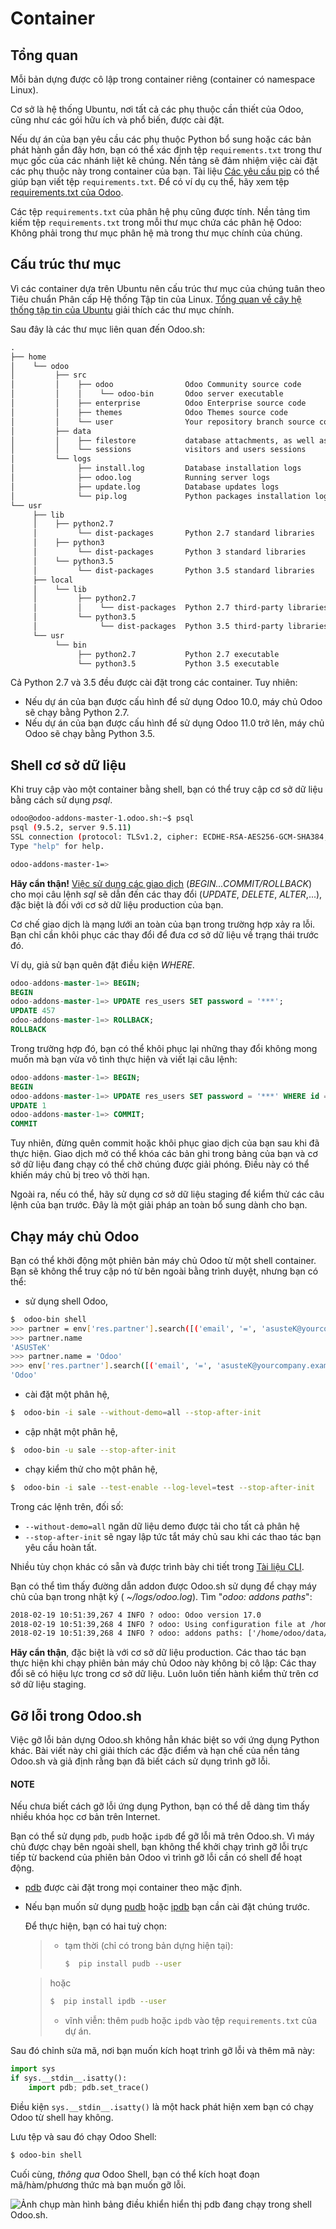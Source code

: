 # Container

## Tổng quan

Mỗi bản dựng được cô lập trong container riêng (container có namespace Linux).

Cơ sở là hệ thống Ubuntu, nơi tất cả các phụ thuộc cần thiết của Odoo, cũng như các gói hữu ích và phổ biến, được cài đặt.

Nếu dự án của bạn yêu cầu các phụ thuộc Python bổ sung hoặc các bản phát hành gần đây hơn, bạn có thể xác định tệp `requirements.txt` trong thư mục gốc của các nhánh liệt kê chúng. Nền tảng sẽ đảm nhiệm việc cài đặt các phụ thuộc này trong container của bạn. Tài liệu [Các yêu cầu pip](https://pip.pypa.io/en/stable/reference/pip_install/#requirement-specifiers) có thể giúp bạn viết tệp `requirements.txt`. Để có ví dụ cụ thể, hãy xem tệp [requirements.txt của Odoo](https://github.com/odoo/odoo/blob/17.0/requirements.txt).

Các tệp `requirements.txt` của phân hệ phụ cũng được tính. Nền tảng tìm kiếm tệp `requirements.txt` trong mỗi thư mục chứa các phân hệ Odoo: Không phải trong thư mục phân hệ mà trong thư mục chính của chúng.

## Cấu trúc thư mục

Vì các container dựa trên Ubuntu nên cấu trúc thư mục của chúng tuân theo Tiêu chuẩn Phân cấp Hệ thống Tập tin của Linux. [Tổng quan về cây hệ thống tập tin của Ubuntu](https://help.ubuntu.com/community/LinuxFilesystemTreeOverview#Main_directories) giải thích các thư mục chính.

Sau đây là các thư mục liên quan đến Odoo.sh:

```default
.
├── home
│    └── odoo
│         ├── src
│         │    ├── odoo                Odoo Community source code
│         │    │    └── odoo-bin       Odoo server executable
│         │    ├── enterprise          Odoo Enterprise source code
│         │    ├── themes              Odoo Themes source code
│         │    └── user                Your repository branch source code
│         ├── data
│         │    ├── filestore           database attachments, as well as the files of binary fields
│         │    └── sessions            visitors and users sessions
│         └── logs
│              ├── install.log         Database installation logs
│              ├── odoo.log            Running server logs
│              ├── update.log          Database updates logs
│              └── pip.log             Python packages installation logs
└── usr
     ├── lib
     │    ├── python2.7
     │         └── dist-packages       Python 2.7 standard libraries
     │    ├── python3
     │         └── dist-packages       Python 3 standard libraries
     │    └── python3.5
     │         └── dist-packages       Python 3.5 standard libraries
     ├── local
     │    └── lib
     │         ├── python2.7
     │         │    └── dist-packages  Python 2.7 third-party libraries
     │         └── python3.5
     │              └── dist-packages  Python 3.5 third-party libraries
     └── usr
          └── bin
               ├── python2.7           Python 2.7 executable
               └── python3.5           Python 3.5 executable
```

Cả Python 2.7 và 3.5 đều được cài đặt trong các container. Tuy nhiên:

* Nếu dự án của bạn được cấu hình để sử dụng Odoo 10.0, máy chủ Odoo sẽ chạy bằng Python 2.7.
* Nếu dự án của bạn được cấu hình để sử dụng Odoo 11.0 trở lên, máy chủ Odoo sẽ chạy bằng Python 3.5.

## Shell cơ sở dữ liệu

Khi truy cập vào một container bằng shell, bạn có thể truy cập cơ sở dữ liệu bằng cách sử dụng *psql*.

```bash
odoo@odoo-addons-master-1.odoo.sh:~$ psql
psql (9.5.2, server 9.5.11)
SSL connection (protocol: TLSv1.2, cipher: ECDHE-RSA-AES256-GCM-SHA384, bits: 256, compression: off)
Type "help" for help.

odoo-addons-master-1=>
```

**Hãy cẩn thận!** [Việc sử dụng các giao dịch](https://www.postgresql.org/docs/current/static/sql-begin.html) (*BEGIN...COMMIT/ROLLBACK*) cho mọi câu lệnh *sql* sẽ dẫn đến các thay đổi (*UPDATE*, *DELETE*, *ALTER*,...), đặc biệt là đối với cơ sở dữ liệu production của bạn.

Cơ chế giao dịch là mạng lưới an toàn của bạn trong trường hợp xảy ra lỗi. Bạn chỉ cần khôi phục các thay đổi để đưa cơ sở dữ liệu về trạng thái trước đó.

Ví dụ, giả sử bạn quên đặt điều kiện *WHERE*.

```sql
odoo-addons-master-1=> BEGIN;
BEGIN
odoo-addons-master-1=> UPDATE res_users SET password = '***';
UPDATE 457
odoo-addons-master-1=> ROLLBACK;
ROLLBACK
```

Trong trường hợp đó, bạn có thể khôi phục lại những thay đổi không mong muốn mà bạn vừa vô tình thực hiện và viết lại câu lệnh:

```sql
odoo-addons-master-1=> BEGIN;
BEGIN
odoo-addons-master-1=> UPDATE res_users SET password = '***' WHERE id = 1;
UPDATE 1
odoo-addons-master-1=> COMMIT;
COMMIT
```

Tuy nhiên, đừng quên commit hoặc khôi phục giao dịch của bạn sau khi đã thực hiện. Giao dịch mở có thể khóa các bản ghi trong bảng của bạn và cơ sở dữ liệu đang chạy có thể chờ chúng được giải phóng. Điều này có thể khiến máy chủ bị treo vô thời hạn.

Ngoài ra, nếu có thể, hãy sử dụng cơ sở dữ liệu staging để kiểm thử các câu lệnh của bạn trước. Đây là một giải pháp an toàn bổ sung dành cho bạn.

## Chạy máy chủ Odoo

Bạn có thể khởi động một phiên bản máy chủ Odoo từ một shell container. Bạn sẽ không thể truy cập nó từ bên ngoài bằng trình duyệt, nhưng bạn có thể:

* sử dụng shell Odoo,

```bash
$  odoo-bin shell
>>> partner = env['res.partner'].search([('email', '=', 'asusteK@yourcompany.example.com')], limit=1)
>>> partner.name
'ASUSTeK'
>>> partner.name = 'Odoo'
>>> env['res.partner'].search([('email', '=', 'asusteK@yourcompany.example.com')], limit=1).name
'Odoo'
```

* cài đặt một phân hệ,

```bash
$  odoo-bin -i sale --without-demo=all --stop-after-init
```

* cập nhật một phân hệ,

```bash
$  odoo-bin -u sale --stop-after-init
```

* chạy kiểm thử cho một phân hệ,

```bash
$  odoo-bin -i sale --test-enable --log-level=test --stop-after-init
```

Trong các lệnh trên, đối số:

* `--without-demo=all` ngăn dữ liệu demo được tải cho tất cả phân hệ
* `--stop-after-init` sẽ ngay lập tức tắt máy chủ sau khi các thao tác bạn yêu cầu hoàn tất.

Nhiều tùy chọn khác có sẵn và được trình bày chi tiết trong [Tài liệu CLI](../../../developer/reference/cli.md).

Bạn có thể tìm thấy đường dẫn addon được Odoo.sh sử dụng để chạy máy chủ của bạn trong nhật ký ( *~/logs/odoo.log*). Tìm "*odoo: addons paths*":

```default
2018-02-19 10:51:39,267 4 INFO ? odoo: Odoo version 17.0
2018-02-19 10:51:39,268 4 INFO ? odoo: Using configuration file at /home/odoo/.config/odoo/odoo.conf
2018-02-19 10:51:39,268 4 INFO ? odoo: addons paths: ['/home/odoo/data/addons/17.0', '/home/odoo/src/user', '/home/odoo/src/enterprise', '/home/odoo/src/themes', '/home/odoo/src/odoo/addons', '/home/odoo/src/odoo/odoo/addons']
```

**Hãy cẩn thận**, đặc biệt là với cơ sở dữ liệu production. Các thao tác bạn thực hiện khi chạy phiên bản máy chủ Odoo này không bị cô lập: Các thay đổi sẽ có hiệu lực trong cơ sở dữ liệu. Luôn luôn tiến hành kiểm thử trên cơ sở dữ liệu staging.

## Gỡ lỗi trong Odoo.sh

Việc gỡ lỗi bản dựng Odoo.sh không hẳn khác biệt so với ứng dụng Python khác. Bài viết này chỉ giải thích các đặc điểm và hạn chế của nền tảng Odoo.sh và giả định rằng bạn đã biết cách sử dụng trình gỡ lỗi.

#### NOTE
Nếu chưa biết cách gỡ lỗi ứng dụng Python, bạn có thể dễ dàng tìm thấy nhiều khóa học cơ bản trên Internet.

Bạn có thể sử dụng `pdb`, `pudb` hoặc `ipdb` để gỡ lỗi mã trên Odoo.sh. Vì máy chủ được chạy bên ngoài shell, bạn không thể khởi chạy trình gỡ lỗi trực tiếp từ backend của phiên bản Odoo vì trình gỡ lỗi cần có shell để hoạt động.

- [pdb](https://docs.python.org/3/library/pdb.html) được cài đặt trong mọi container theo mặc định.
- Nếu bạn muốn sử dụng [pudb](https://pypi.org/project/pudb/) hoặc [ipdb](https://pypi.org/project/ipdb/) bạn cần cài đặt chúng trước.

  Để thực hiện, bạn có hai tuỳ chọn:
  > - tạm thời (chỉ có trong bản dựng hiện tại):
  >   ```bash
  >   $  pip install pudb --user
  >   ```

  >   hoặc
  >   ```bash
  >   $  pip install ipdb --user
  >   ```
  > - vĩnh viễn: thêm `pudb` hoặc `ipdb` vào tệp `requirements.txt` của dự án.

Sau đó chỉnh sửa mã, nơi bạn muốn kích hoạt trình gỡ lỗi và thêm mã này:

```python
import sys
if sys.__stdin__.isatty():
    import pdb; pdb.set_trace()
```

Điều kiện `sys.__stdin__.isatty()` là một hack phát hiện xem bạn có chạy Odoo từ shell hay không.

Lưu tệp và sau đó chạy Odoo Shell:

```bash
$ odoo-bin shell
```

Cuối cùng, *thông qua* Odoo Shell, bạn có thể kích hoạt đoạn mã/hàm/phương thức mà bạn muốn gỡ lỗi.

![Ảnh chụp màn hình bảng điều khiển hiển thị ``pdb`` đang chạy trong shell Odoo.sh.](containers/pdb_sh.png)
